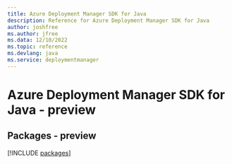 ```yaml
---
title: Azure Deployment Manager SDK for Java
description: Reference for Azure Deployment Manager SDK for Java
author: joshfree
ms.author: jfree
ms.data: 12/10/2022
ms.topic: reference
ms.devlang: java
ms.service: deploymentmanager
---
```

# Azure Deployment Manager SDK for Java - preview
## Packages - preview
[!INCLUDE [packages](deployment-manager-index.md)]